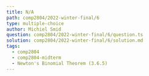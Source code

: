 ```yaml
---
title: N/A
path: comp2804/2022-winter-final/6
type: multiple-choice
author: Michiel Smid
question: comp2804/2022-winter-final/6/question.ts
solution: comp2804/2022-winter-final/6/solution.md
tags:
  - comp2804
  - comp2804-midterm
  - Newton's Binomial Theorem (3.6.5)
---
```


